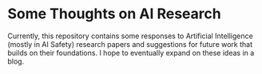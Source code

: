 # Some Thoughts on AI Research

Currently, this repository contains some responses to Artificial Intelligence (mostly in AI Safety) research papers and suggestions for future work that builds on their foundations. I hope to eventually expand on these ideas in a blog.
